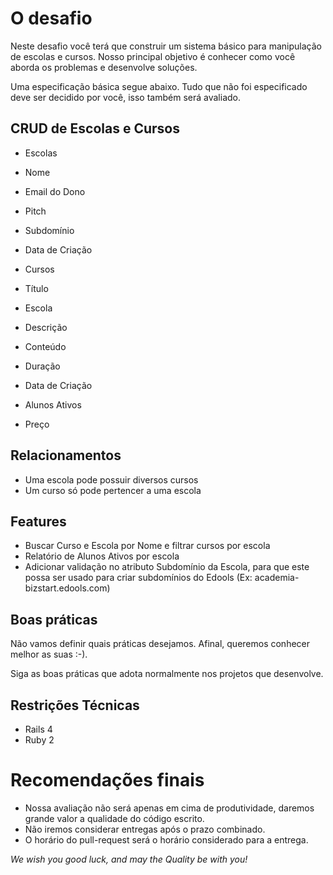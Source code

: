 # O desafio

Neste desafio você terá que construir um sistema básico para manipulação de escolas e cursos. Nosso principal objetivo é conhecer como você aborda os problemas e desenvolve soluções.

Uma especificação básica segue abaixo. Tudo que não foi especificado deve ser decidido por você, isso também será avaliado.

## CRUD de Escolas e Cursos

- Escolas
 - Nome
 - Email do Dono
 - Pitch
 - Subdomínio
 - Data de Criação

- Cursos
 - Título
 - Escola
 - Descrição
 - Conteúdo
 - Duração
 - Data de Criação
 - Alunos Ativos
 - Preço

## Relacionamentos

- Uma escola pode possuir diversos cursos
- Um curso só pode pertencer a uma escola

## Features

- Buscar Curso e Escola por Nome e filtrar cursos por escola
- Relatório de Alunos Ativos por escola
- Adicionar validação no atributo Subdomínio da Escola, para que este possa ser usado para criar subdomínios do Edools (Ex: academia-bizstart.edools.com)

## Boas práticas

Não vamos definir quais práticas desejamos. Afinal, queremos conhecer melhor as suas :-).

Siga as boas práticas que adota normalmente nos projetos que desenvolve.

## Restrições Técnicas

- Rails 4
- Ruby 2

# Recomendações finais

- Nossa avaliação não será apenas em cima de produtividade, daremos grande valor a qualidade do código escrito.
- Não iremos considerar entregas após o prazo combinado.
- O horário do pull-request será o horário considerado para a entrega.

*We wish you good luck, and may the Quality be with you!*
